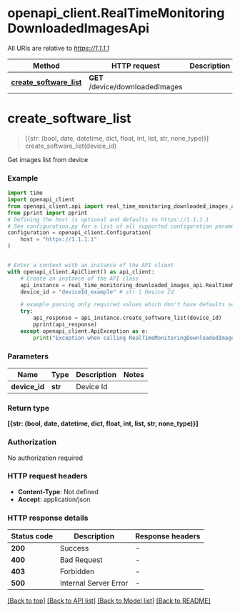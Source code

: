 # openapi_client.RealTimeMonitoringDownloadedImagesApi

All URIs are relative to *https://1.1.1.1*

Method | HTTP request | Description
------------- | ------------- | -------------
[**create_software_list**](RealTimeMonitoringDownloadedImagesApi.md#create_software_list) | **GET** /device/downloadedImages | 


# **create_software_list**
> [{str: (bool, date, datetime, dict, float, int, list, str, none_type)}] create_software_list(device_id)



Get images list from device

### Example


```python
import time
import openapi_client
from openapi_client.api import real_time_monitoring_downloaded_images_api
from pprint import pprint
# Defining the host is optional and defaults to https://1.1.1.1
# See configuration.py for a list of all supported configuration parameters.
configuration = openapi_client.Configuration(
    host = "https://1.1.1.1"
)


# Enter a context with an instance of the API client
with openapi_client.ApiClient() as api_client:
    # Create an instance of the API class
    api_instance = real_time_monitoring_downloaded_images_api.RealTimeMonitoringDownloadedImagesApi(api_client)
    device_id = "deviceId_example" # str | Device Id

    # example passing only required values which don't have defaults set
    try:
        api_response = api_instance.create_software_list(device_id)
        pprint(api_response)
    except openapi_client.ApiException as e:
        print("Exception when calling RealTimeMonitoringDownloadedImagesApi->create_software_list: %s\n" % e)
```


### Parameters

Name | Type | Description  | Notes
------------- | ------------- | ------------- | -------------
 **device_id** | **str**| Device Id |

### Return type

**[{str: (bool, date, datetime, dict, float, int, list, str, none_type)}]**

### Authorization

No authorization required

### HTTP request headers

 - **Content-Type**: Not defined
 - **Accept**: application/json


### HTTP response details

| Status code | Description | Response headers |
|-------------|-------------|------------------|
**200** | Success |  -  |
**400** | Bad Request |  -  |
**403** | Forbidden |  -  |
**500** | Internal Server Error |  -  |

[[Back to top]](#) [[Back to API list]](../README.md#documentation-for-api-endpoints) [[Back to Model list]](../README.md#documentation-for-models) [[Back to README]](../README.md)

